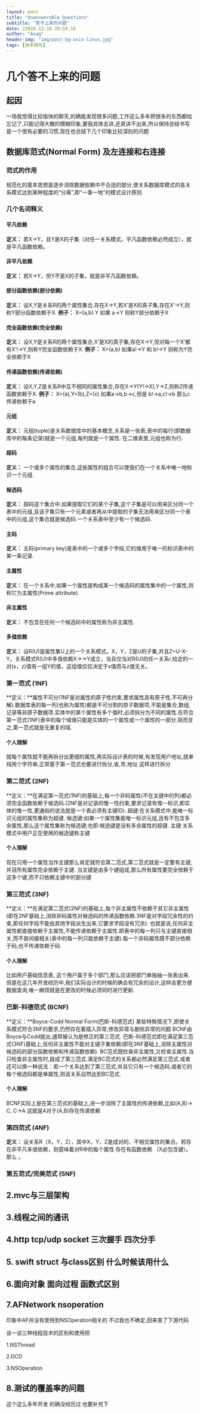 ```yaml
---
layout: post
title: "Unanswerable Questions"
subtitle: "答不上来的问题"
date: 22020-12-18 20:59:10
author: "Axag"
header-img: "img/post-bg-unix-linux.jpg"
tags: [技术随写]
---
```

# 几个答不上来的问题
## 起因
一场我觉得比较愉快的聊天,的确能发现很多问题,工作这么多年把很多的东西都给忘记了,只能记得大概的模糊印象,要我具体去讲,还真讲不出来,所以保持总结书写是一个很有必要的习惯,现在也总结下几个印象比较深刻的问题
## 数据库范式(Normal Form) 及左连接和右连接
### 范式的作用
规范化的基本思想是逐步消除数据依赖中不合适的部分,使关系数据库模式的各关系模式达到某种程度的“分离”,即“一事一地”的模式设计原则.

### 几个名词释义
#### 平凡依赖
**定义：** 若X->Y，且Y是X的子集（对任一关系模式，平凡函数依赖必然成立），就是平凡函数依赖。
#### 非平凡依赖
**定义：** 若X->Y，但Y不是X的子集，就是非平凡函数依赖。
#### 部分函数依赖(部分依赖)
**定义：** 设X,Y是关系R的两个属性集合,存在X→Y,若X’是X的真子集,存在X’->Y,则称Y部分函数依赖于X.
**例子：** X=(a,b) Y 如果 a->Y 则称Y部分依赖于X
#### 完全函数依赖(完全依赖)
**定义：** 设X,Y是关系R的两个属性集合,X’是X的真子集,存在X->Y,但对每一个X’都有X’!->Y,则称Y完全函数依赖于X.
**例子：** X=(a,b) 如果a!->Y 和 b!->Y 则称为Y完全依赖于X
#### 传递函数依赖(传递依赖)
**定义：** 设X,Y,Z是关系R中互不相同的属性集合,存在X->Y(Y!->X),Y->Z,则称Z传递函数依赖于X.
**例子：** X=(a),Y=(b),Z=(c) 如果a->b,b->c,但是 b!->a,c!->b 那么c传递依赖于a
#### 元组
**定义：** 元组(tuple)是关系数据库中的基本概念,关系是一张表,表中的每行(即数据库中的每条记录)就是一个元组,每列就是一个属性. 在二维表里,元组也称为行.
#### 超码
**定义：** 一个或多个属性的集合,这些属性的组合可以使我们在一个关系中唯一地标识一个元组.
#### 候选码
**定义：** 超码这个集合中,如果提取它们的某个子集,这个子集是可以用来区分同一个表中的元组,且该子集只有一个元素或者再从中提取的子集无法用来区分同一个表中的元组,这个集合就是候选码.一个关系表中至少有一个候选码.
#### 主码
**定义：**  主码(primary key)是表中的一个或多个字段,它的值用于唯一的标识表中的某一条记录.
#### 主属性
**定义：** 在一个关系中,如果一个属性是构成某一个候选码的属性集中的一个属性,则称它为主属性(Prime attribute).
#### 非主属性
**定义：** 不包含在任何一个候选码中的属性称为非主属性.
#### 多值依赖
**定义：** 设R(U)是属性集U上的一个关系模式。X，Y，Z是U的子集,并且Z=U-X-Y。关系模式R(U)中多值依赖X→→Y成立，当且仅当对R(U)的任一关系r,给定的一对(x，z)值有一组Y的值，这组值仅仅决定于x值而与z值无关。

### 第一范式 (1NF)
**定义：**属性不可分(1NF是对属性的原子性约束,要求属性具有原子性,不可再分解).数据库表的每一列(也称为属性)都是不可分割的原子数据项,不能是集合,数组,记录等非原子数据项.实体中的某个属性有多个值时,必须拆分为不同的属性.在符合第一范式(1NF)表中的每个域值只能是实体的一个属性或一个属性的一部分.简而言之,第一范式就是无重复的域.
#### 个人理解
就每个属性就不能再拆分出更细的属性,再实际设计表的时候,有发现用户地址,就单纯用个字符串,正常基于第一范式也要进行拆分,省,市,地址 这样进行拆分
### 第二范式 (2NF)
**定义：**在满足第一范式(1NF)的基础上,每一个非码属性(不在主键中的列)都必须完全函数依赖于候选码.(2NF是对记录的惟一性约束,要求记录有惟一标识,即实体的惟一性,更通俗的说法就是一个表必须有主键ID).
超键:在关系模式中,能唯一标识元组的属性集称为超键.
候选键:如果一个属性集能唯一标识元组,且有不包含多余属性,那么这个属性集称为候选键;也即:候选键是没有多余属性的超键.
主键:关系模式中用户正在使用的候选键称主键
#### 个人理解
现在只用一个属性当作主键那么肯定就符合第二范式,第二范式就是一定要有主键,并且所有属性完全依赖于主键. 当主键是由多个键组成,那么所有属性要完全依赖于这多个键,而不只依赖主键中的部分键
### 第三范式 (3NF)
**定义：**在满足第二范式(2NF)的基础上,每个非主属性不依赖于其它非主属性(即在2NF基础上,消除非码属性对候选码的传递函数依赖.3NF是对字段冗余性的约束,即任何字段不能由其他字段派生出来,它要求字段没有冗余).
也就是说,任何非主属性都直接依赖于主属性,不能传递依赖于主属性.即表中的每一列只与主键直接相关,而不是间接相关(表中的每一列只能依赖于主键).每一个非码属性既不部分依赖于码,也不传递依赖于码.

#### 个人理解
比如用户基础信息表, 这个用户属于多个部门,那么应该把部门单独抽一张表出来. 但是在这几年开发经历中,我们实际设计的时候的确会有冗余的设计,这样会更方便数据查询,唯一麻烦就是在更改的时候必须同时进行更新.
### 巴斯-科德范式 (BCNF)
**定义：**Boyce-Codd Normal Form(巴斯-科德范式)
某些特殊情况下,即使关系模式符合3NF的要求,仍然存在着插入异常,修改异常与删除异常的问题.BCNF由Boyce与Codd提出,通常被认为是修正的第三范式.
巴斯-科德范式即在满足第三范式(3NF)基础上,任何非主属性不能对主键子集依赖(即在3NF基础上,消除主属性对候选码的部分函数依赖和传递函数依赖).
BC范式既检查非主属性,又检查主属性.当只检查非主属性时,就成了第三范式.满足BC范式的关系都必然满足第三范式.或者还可以换一种说法：若一个关系达到了第三范式,并且它只有一个候选码,或者它的每个候选码都是单属性,则该关系自然达到BC范式.
#### 个人理解
BCNF实际上是在第三范式的基础上,进一步消除了主属性的传递依赖,比如(A,B)-> C, C->A 这就是A对于(A,B)存在传递依赖
### 第四范式 (4NF)
**定义：** 设关系R（X，Y，Z），其中X，Y，Z是成对的、不相交属性的集合。若存在非平凡多值依赖，则意味着对R中的每个属性 存在有函数依赖 （X必包含键）。那么 。


### 第五范式/完美范式 (5NF)

## 2.mvc与三层架构

## 3.线程之间的通讯

## 4.http tcp/udp socket  三次握手 四次分手

## 5. swift struct 与class区别 什么时候该用什么

## 6.面向对象 面向过程 函数式区别


## 7.AFNetwork  nsoperation
印象中AF并没有使用到NSOperation相关的 不过我也不确定,回来查了下源代码

谈一谈三种线程技术的区别和使用把

1.NSThread

2.GCD

3.NSOperation



## 8.测试的覆盖率的问题
这个这么多年开发 的确没经历过 也要补充下

